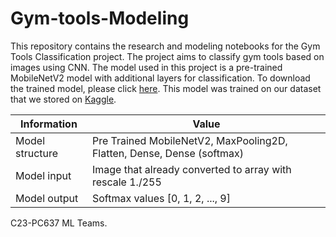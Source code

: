 # Gym-tools-Modeling

This repository contains the research and modeling notebooks for the Gym Tools Classification project. The project aims to classify gym tools based on images using CNN. The model used in this project is a pre-trained MobileNetV2 model with additional layers for classification.
To download the trained model, please click [here](https://drive.google.com/drive/folders/1UwIH6epKdSkBNr84h3S6yltNk1BjCSKD?usp=sharing).
This model was trained on our dataset that we stored on [Kaggle](https://bit.ly/C23-PC637-Dataset).

| Information       | Value                                               |
|-------------------|-----------------------------------------------------|
| Model structure   | Pre Trained MobileNetV2, MaxPooling2D, Flatten, Dense, Dense (softmax) |
| Model input       | Image that already converted to array with rescale 1./255 |
| Model output      | Softmax values [0, 1, 2, ..., 9]                    |


C23-PC637 ML Teams.
